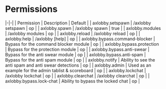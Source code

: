 # Permissions


|-|-|
| Permission | Description | Default |
| axlobby.setspawn | /axlobby setspawn | op |
| axlobby.spawn | /axlobby spawn | true |
| axlobby.modules | /axlobby modules | op |
| axlobby.reload | /axlobby reload | op |
| axlobby.help | /axlobby [help] | op |
| axlobby.bypass.command-blocker | Bypass for the command blocker module | op |
| axlobby.bypass.protection | Bypass for the protection module | op |
| axlobby.bypass.anti-swear | Bypass for the anti swear module | op |
| axlobby.bypass.anti-spam | Bypass for the anti spam module | op |
| axlobby.notify | Ability to see the anti spam and anti swear detections | op |
| axlobby.admin | Used as an example for the admin tablist & scoreboard | op |
| axlobby.lockchat | /axlobby lockchat | op |
| axlobby.clearchat | /axlobby clearchat | op |
| axlobby.bypass.lock-chat | Ability to bypass the locked chat | op |

